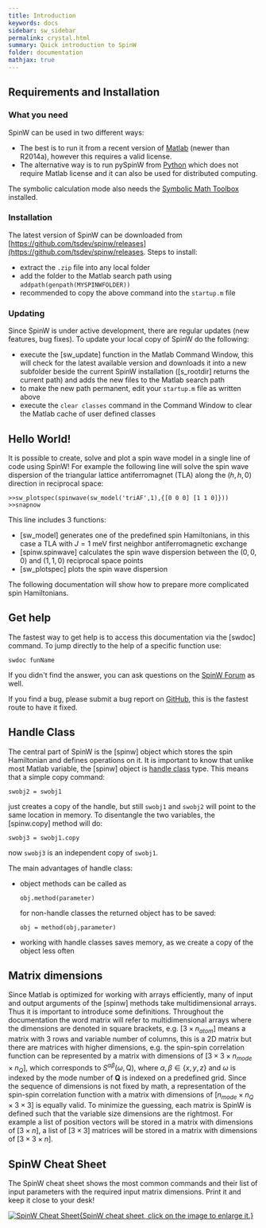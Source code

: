 ```yaml
---
title: Introduction
keywords: docs
sidebar: sw_sidebar
permalink: crystal.html
summary: Quick introduction to SpinW
folder: documentation
mathjax: true
---
```



## Requirements and Installation

### What you need

SpinW can be used in two different ways:
* The best is to run it from a recent version of [Matlab](https://www.mathworks.com/products/matlab.html) (newer than R2014a), however this requires a valid license.
* The alternative way is to run pySpinW from [Python](https://www.python.org) which does not require Matlab license and it can also be used for distributed computing.

The symbolic calculation mode also needs the [Symbolic Math Toolbox](https://www.mathworks.com/products/symbolic.html) installed.

### Installation

The latest version of SpinW can be downloaded from [https://github.com/tsdev/spinw/releases](https://github.com/tsdev/spinw/releases. Steps to install:
* extract the `.zip` file into any local folder
* add the folder to the Matlab search path using `addpath(genpath(MYSPINWFOLDER))`
* recommended to copy the above command into the `startup.m` file

### Updating

Since SpinW is under active development, there are regular updates (new features, bug fixes). To update your local copy of SpinW do the following:
* execute the [sw_update] function in the Matlab Command Window, this will check for the latest available version and downloads it into a new subfolder beside the current SpinW installation ([s_rootdir] returns the current path) and adds the new files to the Matlab search path
* to make the new path permanent, edit your `startup.m` file as written above
* execute the `clear classes` command in the Command Window to clear the Matlab cache of user defined classes


## Hello World!

It is possible to create, solve and plot a spin wave model in a single line of code using SpinW! For example the following line will solve the spin wave dispersion of the triangular lattice antiferromagnet (TLA) along the $(h,h,0)$ direction in reciprocal space:

```
>>sw_plotspec(spinwave(sw_model('triAF',1),{[0 0 0] [1 1 0]}))
>>snapnow
```

This line includes 3 functions:
* [sw_model] generates one of the predefined spin Hamiltonians, in this case a TLA with $J=1$ meV first neighbor antiferromagnetic exchange
* [spinw.spinwave] calculates the spin wave dispersion between the $(0,0,0)$ and $(1,1,0)$ reciprocal space points
* [sw_plotspec] plots the spin wave dispersion

The following documentation will show how to prepare more complicated spin Hamiltonians.


## Get help

The fastest way to get help is to access this documentation via the [swdoc] command. To jump directly to the help of a specific function use:
```
swdoc funName
```
If you didn't find the answer, you can ask questions on the [SpinW Forum](https://groups.google.com/forum/#!categories/spinwforum) as well.

If you find a bug, please submit a bug report on [GitHub](https://github.com/tsdev/spinw), this is the fastest route to have it fixed. 

## Handle Class

The central part of SpinW is the [spinw] object which stores the spin Hamiltonian and defines operations on it. It is important to know that unlike most Matlab variable, the [spinw] object is [handle class](https://www.mathworks.com/help/matlab/matlab_oop/handle-objects.html) type. This means that a simple copy command:
```
swobj2 = swobj1
```
just creates a copy of the handle, but still `swobj1` and `swobj2` will point to the same location in memory. To disentangle the two variables, the [spinw.copy] method will do:
```
swobj3 = swobj1.copy
```
now `swobj3` is an independent copy of `swobj1`.


The main advantages of handle class:
* object methods can be called as
  ```
  obj.method(parameter)
  ```
  for non-handle classes the returned object has to be saved:
  ```
  obj = method(obj,parameter)
  ```
* working with handle classes saves memory, as we create a copy of the object less often

## Matrix dimensions

Since Matlab is optimized for working with arrays efficiently, many of input and output arguments of the [spinw] methods take multidimensional arrays. Thus it is important to introduce some definitions. Throughout the documentation the word matrix will refer to multidimensional arrays where the dimensions are denoted in square brackets, e.g. $[3\times n_{atom}]$ means a matrix with 3 rows and variable number of columns, this is a 2D matrix but there are matrices with higher dimensions, e.g. the spin-spin correlation function can be represented by a matrix with dimensions of $[3\times 3 \times n_{mode}\times n_Q]$, which corresponds to $S^{\alpha\beta}(\omega,\textrm{Q})$, where $\alpha,\beta\in\{x,y,z\}$ and $\omega$ is indexed by the mode number of $\textbf{Q}$ is indexed on a predefined grid. Since the sequence of dimensions is not fixed by math, a representation of the spin-spin correlation function with a matrix with dimensions of $[n_{mode}\times n_Q\times 3\times 3]$ is equally valid. To minimize the guessing, each matrix is SpinW is defined such that the variable size dimensions are the rightmost. For example a list of position vectors will be stored in a matrix with dimensions of $[3\times n]$, a list of $[3\times 3]$ matrices will be stored in a matrix with dimensions of $[3\times 3\times n]$.

## SpinW Cheat Sheet

The SpinW cheat sheet shows the most common commands and their list of input parameters with the required input matrix dimensions. Print it and keep it close to your desk!

[![SpinW Cheat Sheet](spinw_cheatsheet.png){SpinW cheat sheet, click on the image to enlarge it.}](images/spinw_cheatsheet.png)
